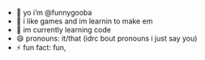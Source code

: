 - 👋 yo i’m @funnygooba
- 👀 i like games and im learnin to make em
- 🌱 im currently learning code
- 😄 pronouns: it/that (idrc bout pronouns i just say you)
- ⚡ fun fact: fun,


